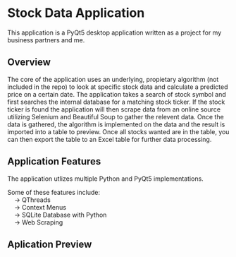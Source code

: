 # Stock Data Application

This application is a PyQt5 desktop application written as a project for my business partners and me. 

## Overview

The core of the application uses an underlying, propietary algorithm (not included in the repo) to look at specific stock data and calculate a predicted price on a certain date.
The application takes a search of stock symbol and first searches the internal database for a matching stock ticker. If the stock ticker is found the 
application will then scrape data from an online source utilizing Selenium and Beautiful Soup to gather the relevent data. Once the data is gathered,
the algorithm is implemented on the data and the result is imported into a table to preview. Once all stocks wanted are in the table, you can then export the table to an Excel table for further data processing.

## Application Features

The application utlizes multiple Python and PyQt5 implementations. 

Some of these features include:  
&nbsp;&nbsp;&nbsp;&nbsp;-> QThreads  
&nbsp;&nbsp;&nbsp;&nbsp;-> Context Menus  
&nbsp;&nbsp;&nbsp;&nbsp;-> SQLite Database with Python  
&nbsp;&nbsp;&nbsp;&nbsp;-> Web Scraping  

## Aplication Preview


